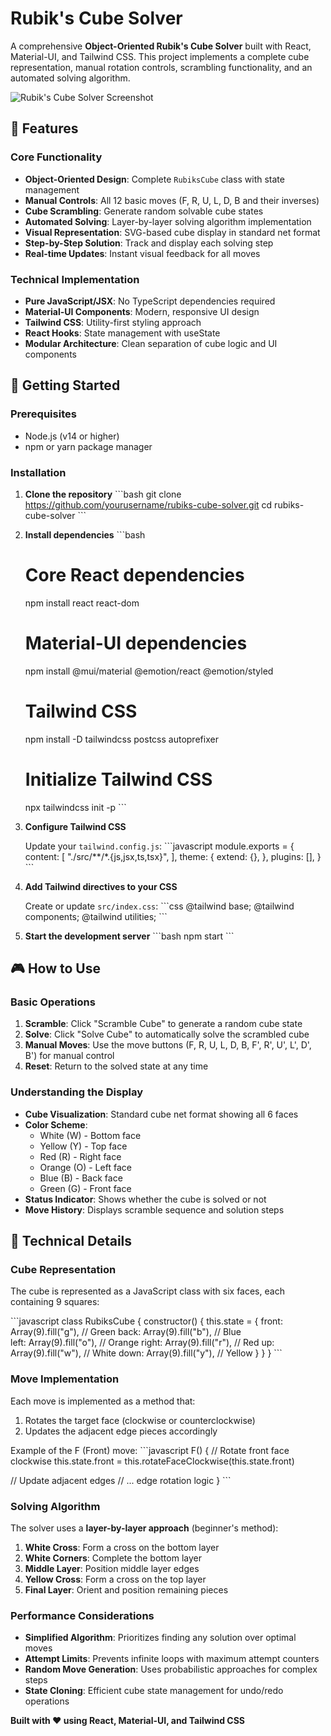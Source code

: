 # Rubik's Cube Solver

A comprehensive **Object-Oriented Rubik's Cube Solver** built with React, Material-UI, and Tailwind CSS. This project implements a complete cube representation, manual rotation controls, scrambling functionality, and an automated solving algorithm.

![Rubik's Cube Solver Screenshot](screenshot.png)

## 🎯 Features

### Core Functionality

- **Object-Oriented Design**: Complete `RubiksCube` class with state management
- **Manual Controls**: All 12 basic moves (F, R, U, L, D, B and their inverses)
- **Cube Scrambling**: Generate random solvable cube states
- **Automated Solving**: Layer-by-layer solving algorithm implementation
- **Visual Representation**: SVG-based cube display in standard net format
- **Step-by-Step Solution**: Track and display each solving step
- **Real-time Updates**: Instant visual feedback for all moves

### Technical Implementation

- **Pure JavaScript/JSX**: No TypeScript dependencies required
- **Material-UI Components**: Modern, responsive UI design
- **Tailwind CSS**: Utility-first styling approach
- **React Hooks**: State management with useState
- **Modular Architecture**: Clean separation of cube logic and UI components

## 🚀 Getting Started

### Prerequisites

- Node.js (v14 or higher)
- npm or yarn package manager

### Installation

1. **Clone the repository**
   \`\`\`bash
   git clone https://github.com/yourusername/rubiks-cube-solver.git
   cd rubiks-cube-solver
   \`\`\`

2. **Install dependencies**
   \`\`\`bash

   # Core React dependencies

   npm install react react-dom

   # Material-UI dependencies

   npm install @mui/material @emotion/react @emotion/styled

   # Tailwind CSS

   npm install -D tailwindcss postcss autoprefixer

   # Initialize Tailwind CSS

   npx tailwindcss init -p
   \`\`\`

3. **Configure Tailwind CSS**

   Update your `tailwind.config.js`:
   \`\`\`javascript
   module.exports = {
   content: [
   "./src/**/*.{js,jsx,ts,tsx}",
   ],
   theme: {
   extend: {},
   },
   plugins: [],
   }
   \`\`\`

4. **Add Tailwind directives to your CSS**

   Create or update `src/index.css`:
   \`\`\`css
   @tailwind base;
   @tailwind components;
   @tailwind utilities;
   \`\`\`

5. **Start the development server**
   \`\`\`bash
   npm start
   \`\`\`

## 🎮 How to Use

### Basic Operations

1. **Scramble**: Click "Scramble Cube" to generate a random cube state
2. **Solve**: Click "Solve Cube" to automatically solve the scrambled cube
3. **Manual Moves**: Use the move buttons (F, R, U, L, D, B, F', R', U', L', D', B') for manual control
4. **Reset**: Return to the solved state at any time

### Understanding the Display

- **Cube Visualization**: Standard cube net format showing all 6 faces
- **Color Scheme**:
  - White (W) - Bottom face
  - Yellow (Y) - Top face
  - Red (R) - Right face
  - Orange (O) - Left face
  - Blue (B) - Back face
  - Green (G) - Front face
- **Status Indicator**: Shows whether the cube is solved or not
- **Move History**: Displays scramble sequence and solution steps

## 🔧 Technical Details

### Cube Representation

The cube is represented as a JavaScript class with six faces, each containing 9 squares:

\`\`\`javascript
class RubiksCube {
constructor() {
this.state = {
front: Array(9).fill("g"), // Green
back: Array(9).fill("b"), // Blue  
 left: Array(9).fill("o"), // Orange
right: Array(9).fill("r"), // Red
up: Array(9).fill("w"), // White
down: Array(9).fill("y"), // Yellow
}
}
}
\`\`\`

### Move Implementation

Each move is implemented as a method that:

1. Rotates the target face (clockwise or counterclockwise)
2. Updates the adjacent edge pieces accordingly

Example of the F (Front) move:
\`\`\`javascript
F() {
// Rotate front face clockwise
this.state.front = this.rotateFaceClockwise(this.state.front)

// Update adjacent edges
// ... edge rotation logic
}
\`\`\`

### Solving Algorithm

The solver uses a **layer-by-layer approach** (beginner's method):

1. **White Cross**: Form a cross on the bottom layer
2. **White Corners**: Complete the bottom layer
3. **Middle Layer**: Position middle layer edges
4. **Yellow Cross**: Form a cross on the top layer
5. **Final Layer**: Orient and position remaining pieces

### Performance Considerations

- **Simplified Algorithm**: Prioritizes finding any solution over optimal moves
- **Attempt Limits**: Prevents infinite loops with maximum attempt counters
- **Random Move Generation**: Uses probabilistic approaches for complex steps
- **State Cloning**: Efficient cube state management for undo/redo operations

**Built with ❤️ using React, Material-UI, and Tailwind CSS**
